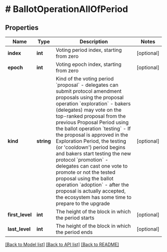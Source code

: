 # # BallotOperationAllOfPeriod

## Properties

Name | Type | Description | Notes
------------ | ------------- | ------------- | -------------
**index** | **int** | Voting period index, starting from zero | [optional]
**epoch** | **int** | Voting epoch index, starting from zero | [optional]
**kind** | **string** | Kind of the voting period &#x60;proposal&#x60; - delegates can submit protocol amendment proposals using the proposal operation &#x60;exploration&#x60; -  bakers (delegates) may vote on the top-ranked proposal from the previous Proposal Period using the ballot operation &#x60;testing&#x60; - If the proposal is approved in the Exploration Period, the testing (or &#39;cooldown&#39;) period begins and bakers start testing the new protocol &#x60;promotion&#x60; - delegates can cast one vote to promote or not the tested proposal using the ballot operation &#x60;adoption&#x60; - after the proposal is actually accepted, the ecosystem has some time to prepare to the upgrade | [optional]
**first_level** | **int** | The height of the block in which the period starts | [optional]
**last_level** | **int** | The height of the block in which the period ends | [optional]

[[Back to Model list]](../../README.md#models) [[Back to API list]](../../README.md#endpoints) [[Back to README]](../../README.md)
